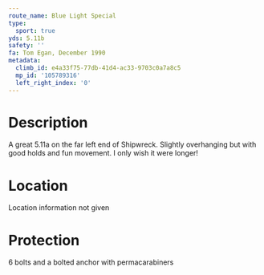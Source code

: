 ```yaml
---
route_name: Blue Light Special
type:
  sport: true
yds: 5.11b
safety: ''
fa: Tom Egan, December 1990
metadata:
  climb_id: e4a33f75-77db-41d4-ac33-9703c0a7a8c5
  mp_id: '105789316'
  left_right_index: '0'
---
```

# Description
A great 5.11a on the far left end of Shipwreck.  Slightly overhanging but with good holds and fun movement.  I only wish it were longer!

# Location
Location information not given

# Protection
6 bolts and a bolted anchor with permacarabiners
